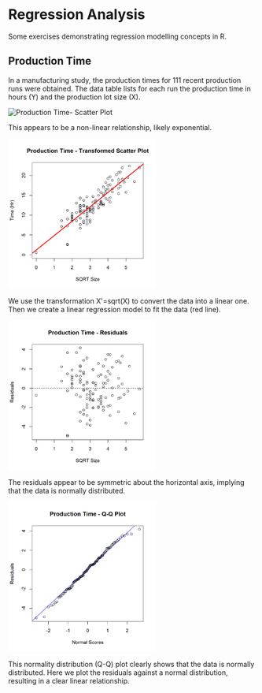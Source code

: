 # Regression Analysis

Some exercises demonstrating regression modelling concepts in R.

## Production Time

In a manufacturing study, the production times for 111 recent production runs were obtained. 
The data table lists for each run the production time in hours (Y) and the production lot size (X).

<img src="https://github.com/brendan-bassett/Regression-Analysis/blob/main/output/Production%20Time%20-%20Scatter%20Plot,jpg" alt="Production Time- Scatter Plot" width="300" height="auto"/>

This appears to be a non-linear relationship, likely exponential. 

<img src="https://github.com/brendan-bassett/Regression-Analysis/blob/main/output/Production%20Time%20-%20Transformed%20Scatter%20Plot.jpg" alt="Production Time - Transformed Scatter Plot" width="300" height="auto"/>

We use the transformation X'=sqrt(X) to convert the data into a linear one. Then we create a linear
regression model to fit the data (red line).

<img src="https://github.com/brendan-bassett/Regression-Analysis/blob/main/output/Production%20Time%20-%20Residuals.jpg" alt="Production Time - Residuals" width="300" height="auto"/>

The residuals appear to be symmetric about the horizontal axis, implying that the data is normally distributed.

<img src="https://github.com/brendan-bassett/Regression-Analysis/blob/main/output/Production%20Time%20-%20Q-Q%20Plot.jpg" alt="Production Time - Normality Distribution" width="300" height="auto"/>

This normality distribution (Q-Q) plot clearly shows that the data is normally distributed. Here we plot the 
residuals against a normal distribution, resulting in a clear linear relationship.